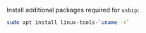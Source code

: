 Install additional packages required for `usbip`:

```bash
sudo apt install linux-tools-`uname -r`
```